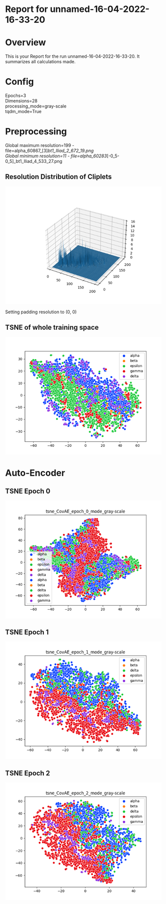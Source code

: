 
Report for unnamed-16-04-2022-16-33-20
======================================

# Overview
  
This is your Report for the run unnamed-16-04-2022-16-33-20. It summarizes all calculations made.
# Config
  
Epochs=3  
Dimensions=28  
processing_mode=gray-scale  
tqdm_mode=True
# Preprocessing
  
Global maximum resolution=199 - file=alpha_60867_[3]_bt1_Iliad_2_672_19.png  
Global minimum resolution=11 - file=alpha_60283_[-0_5-0_5]_bt1_Iliad_4_533_27.png
## Resolution Distribution of Cliplets
  
![Alt text](resolution_distribution.png?raw=true "Title")

  
Setting padding resolution to (0, 0)
## TSNE of whole training space
  
![Alt text](tsne_gray-scale.png?raw=true "Title")


# Auto-Encoder

## TSNE Epoch 0
  
![Alt text](CovAE/gray-scale/tsne_CovAE_epoch_0_mode_gray-scale.png?raw=true "Title")


## TSNE Epoch 1
  
![Alt text](CovAE/gray-scale/tsne_CovAE_epoch_1_mode_gray-scale.png?raw=true "Title")


## TSNE Epoch 2
  
![Alt text](CovAE/gray-scale/tsne_CovAE_epoch_2_mode_gray-scale.png?raw=true "Title")


